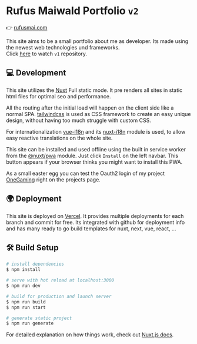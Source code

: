# Rufus Maiwald Portfolio `v2`

👉 [rufusmai.com](https://rufusmai.com)

This site aims to be a small portfolio about me as developer. 
Its made using the newest web technologies und frameworks.  
Click [here](https://github.com/rufusmai/rufusmai.com/tree/v1) to watch `v1` repository.

## 💻 Development

This site utilizes the [Nuxt](https://nuxtjs.org/) Full static mode. 
It pre renders all sites in static html files for optimal seo and performance.

All the routing after the initial load will happen on the client side like a normal SPA.
[tailwindcss](https://tailwindcss.com/) is used as CSS framework to create an easy unique design, 
without having too much struggle with custom CSS.

For internationalization [vue-i18n](http://kazupon.github.io/vue-i18n/) and its [nuxt-i18n](https://i18n.nuxtjs.org/) module is used, 
to allow easy reactive translations on the whole site.

This site can be installed and used offline using the built in service worker from the [@nuxt/pwa](https://pwa.nuxtjs.org/) module.
Just click `Install` on the left navbar. This button appears if your browser thinks you might want to install this PWA.

As a small easter egg you can test the Oauth2 login of my project [OneGaming](https://id.onegaming.group) right on the projects page.

## 🌍 Deployment

This site is deployed on [Vercel](https://vercel.com). 
It provides multiple deployments for each branch and commit for free.
Its integrated with github for deployment info and has many ready to go build templates for nuxt, next, vue, react, ...

## 🛠 Build Setup

```bash
# install dependencies
$ npm install

# serve with hot reload at localhost:3000
$ npm run dev

# build for production and launch server
$ npm run build
$ npm run start

# generate static project
$ npm run generate
```

For detailed explanation on how things work, check out [Nuxt.js docs](https://nuxtjs.org).
